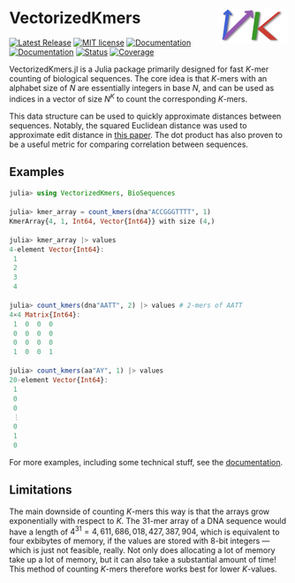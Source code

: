 # <img width="25%" src="./docs/src/assets/logo.png" align="right" /> VectorizedKmers

[![Latest Release](https://img.shields.io/github/release/anton083/VectorizedKmers.jl.svg)](https://github.com/anton083/VectorizedKmers.jl/releases/latest)
[![MIT license](https://img.shields.io/badge/license-MIT-green.svg)](https://opensource.org/license/MIT)
[![Documentation](https://img.shields.io/badge/docs-stable-blue.svg)](https://anton083.github.io/VectorizedKmers.jl/stable/)
[![Documentation](https://img.shields.io/badge/docs-latest-blue.svg)](https://anton083.github.io/VectorizedKmers.jl/dev/)
[![Status](https://github.com/anton083/VectorizedKmers.jl/actions/workflows/CI.yml/badge.svg?branch=main)](https://github.com/anton083/VectorizedKmers.jl/actions/workflows/CI.yml?query=branch%3Amain)
[![Coverage](https://codecov.io/gh/anton083/VectorizedKmers.jl/branch/main/graph/badge.svg)](https://codecov.io/gh/anton083/VectorizedKmers.jl)

VectorizedKmers.jl is a Julia package primarily designed for fast $K$-mer counting of biological sequences. The core idea is that $K$-mers with an alphabet size of $N$ are essentially integers in base $N$, and can be used as indices in a vector of size $N^K$ to count the corresponding $K$-mers.

This data structure can be used to quickly approximate distances between sequences. Notably, the squared Euclidean distance was used to approximate edit distance in [this paper](https://doi.org/10.1093/nar/gkz657). The dot product has also proven to be a useful metric for comparing correlation between sequences.

## Examples

```julia
julia> using VectorizedKmers, BioSequences

julia> kmer_array = count_kmers(dna"ACCGGGTTTT", 1)
KmerArray{4, 1, Int64, Vector{Int64}} with size (4,)

julia> kmer_array |> values
4-element Vector{Int64}:
 1
 2
 3
 4

julia> count_kmers(dna"AATT", 2) |> values # 2-mers of AATT
4×4 Matrix{Int64}:
 1  0  0  0
 0  0  0  0
 0  0  0  0
 1  0  0  1

julia> count_kmers(aa"AY", 1) |> values
20-element Vector{Int64}:
 1
 0
 0
 ⋮
 0
 1
 0
```
For more examples, including some technical stuff, see the [documentation](https://anton083.github.io/VectorizedKmers.jl/stable/).

## Limitations

The main downside of counting $K$-mers this way is that the arrays grow exponentially with respect to $K$. The 31-mer array of a DNA sequence would have a length of $4^{31} = 4,611,686,018,427,387,904$, which is equivalent to four exbibytes of memory, if the values are stored with 8-bit integers — which is just not feasible, really. Not only does allocating a lot of memory take up a lot of memory, but it can also take a substantial amount of time! This method of counting $K$-mers therefore works best for lower $K$-values.